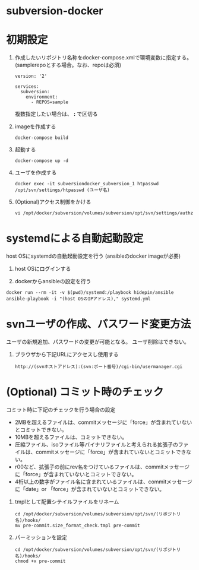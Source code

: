 subversion-docker
============================================================

初期設定
============================================================

1. 作成したいリポジトリ名称をdocker-compose.xmlで環境変数に指定する。
   (samplerepoとする場合。なお、repoは必須)

    ```
    version: '2'

    services:
      subversion:
        environment:
          - REPOS=sample
    ```

    複数指定したい場合は、 **:** で区切る

2. imageを作成する

    ```
    docker-compose build
    ```

3. 起動する

    ```
    docker-compose up -d
    ```

4. ユーザを作成する

    ```
    docker exec -it subversiondocker_subversion_1 htpasswd /opt/svn/settings/htpasswd (ユーザ名)
    ```

5. (Optional)アクセス制御をかける


    ```
    vi /opt/docker/subversion/volumes/subversion/opt/svn/settings/authz
    ```

systemdによる自動起動設定
============================================================
host OSにsystemdの自動起動設定を行う
(ansibleのdocker imageが必要)

1. host OSにログインする

2. dockerからansibleの設定を行う

  ``` shell
  docker run --rm -it -v $(pwd)/systemd:/playbook hidepin/ansible ansible-playbook -i "(host OSのIPアドレス)," systemd.yml
  ```

svnユーザの作成、パスワード変更方法
============================================================

ユーザの新規追加、パスワードの変更が可能となる。
ユーザ削除はできない。

1. ブラウザから下記URLにアクセスし使用する

   ```
   http://(svnホストアドレス):(svn:ポート番号)/cgi-bin/usermanager.cgi
   ```

(Optional) コミット時のチェック
============================================================

コミット時に下記のチェックを行う場合の設定

- 2MBを超えるファイルは、commitメッセージに「force」が含まれていないとコミットできない。
- 10MBを超えるファイルは、コミットできない。
- 圧縮ファイル、isoファイル等バイナリファイルと考えられる拡張子のファイルは、commitメッセージに「force」が含まれていないとコミットできない。
- r00など、拡張子の前にrev名をつけているファイルは、commitメッセージに「force」が含まれていないとコミットできない。
- 4桁以上の数字がファイル名に含まれているファイルは、commitメッセージに「date」or 「force」が含まれていないとコミットできない。

1. tmplとして配置シテイルファイルをリネーム

    ```
    cd /opt/docker/subversion/volumes/subversion/opt/svn/(リポジトリ名)/hooks/
    mv pre-commit.size_format_check.tmpl pre-commit
    ```

2. パーミッションを設定
    ```
    cd /opt/docker/subversion/volumes/subversion/opt/svn/(リポジトリ名)/hooks/
    chmod +x pre-commit
    ```
